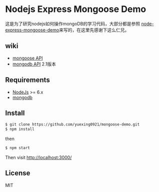 
# Nodejs Express Mongoose Demo

这是为了研究nodejs如何操作mongoDB的学习代码，大部分都是参照 [node-express-mongoose-demo](https://github.com/madhums/node-express-mongoose-demo)来写的，在这里先感谢下这么仁兄。

## wiki
* [mongoose API](http://mongoosejs.com/docs/)
* [mongodb API](http://mongodb.github.io/node-mongodb-native/2.1/) 2.1版本


## Requirements

* [NodeJs](http://nodejs.org) >= 6.x 
* [mongodb](http://mongodb.org)

## Install

```sh
$ git clone https://github.com/yuexing0921/mongoose-demo.git
$ npm install
```

then

```sh
$ npm start
```

Then visit [http://localhost:3000/](http://localhost:3000/)


## License

MIT
